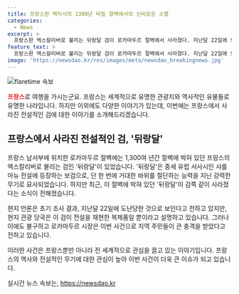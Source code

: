 ```yaml
---
title: 프랑스판 엑타시의 1300년 비밀 절벽에서의 신비로운 소멸
categories:
  - News
excerpt: >
  프랑스판 엑스칼리버로 불리는 뒤랑달 검이 로카마두르 절벽에서 사라졌다. 지난달 22일에 도난됐을 것으로 보이며, 현지 관광 당국은 이를 복제품이라고 주장했지만, 지역 주민들은 큰 충격을 받고 있다. 뒤랑달의 실존 여부를 놓고 논란이 일고 있으며, 관련 정보는 KBS뉴스를 통해 제보해주세요. (150자)
feature_text: >
  프랑스판 엑스칼리버로 불리는 뒤랑달 검이 로카마두르 절벽에서 사라졌다. 지난달 22일에 도난됐을 것으로 보이며, 현지 관광 당국은 이를 복제품이라고 주장했지만, 지역 주민들은 큰 충격을 받고 있다. 뒤랑달의 실존 여부를 놓고 논란이 일고 있으며, 관련 정보는 KBS뉴스를 통해 제보해주세요. (150자)
image: 'https://newsdao.kr/res/images/meta/newsdao_breakingnews.jpg'
---
```


<p><img src="https://newsdao.kr/res/images/meta/newsdao_breakingnews.jpg" alt="flaretime 속보" /></p>

<p><b><span style="color: #ee2323;">프랑스</span></b>로 여행을 가시는군요. 프랑스는 세계적으로 유명한 관광지와 역사적인 유물들로 유명한 나라입니다. 하지만 이외에도 다양한 이야기가 있는데, 이번에는 프랑스에서 사라진 전설적인 검에 대한 이야기를 소개해드리겠습니다.</p>

<h2 data-ke-size="size26">프랑스에서 사라진 전설적인 검, '뒤랑달'</h2>

<p>프랑스 남서부에 위치한 로카마두르 절벽에는 1,300여 년간 절벽에 박혀 있던 프랑스의 엑스칼리버로 불리는 검인 '뒤랑달'이 있었습니다. '뒤랑달'은 중세 유럽 서사시인 샤를마뉴 전설에 등장하는 보검으로, 단 한 번에 거대한 바위를 절단하는 능력을 지닌 강력한 무기로 묘사되었습니다. 하지만 최근, 이 절벽에 박혀 있던 '뒤랑달'이 감쪽 같이 사라졌다는 소식이 전해졌습니다.</p>

<p>현지 언론은 초기 조사 결과, 지난달 22일에 도난당한 것으로 보인다고 전하고 있지만, 현지 관광 당국은 이 검이 전설을 재현한 복제품일 뿐이라고 설명하고 있습니다. 그러나 이에도 불구하고 로카마두르 시장은 이번 사건으로 지역 주민들이 큰 충격을 받았다고 전하고 있습니다.</p>

<p>이러한 사건은 프랑스뿐만 아니라 전 세계적으로 관심을 끌고 있는 이야기입니다. 프랑스의 역사와 전설적인 무기에 대한 관심이 높아 이번 사건이 더욱 큰 이슈가 되고 있습니다.</p>
실시간 뉴스 속보는, <a href="https://newsdao.kr" rel="dofollow">https://newsdao.kr</a>


